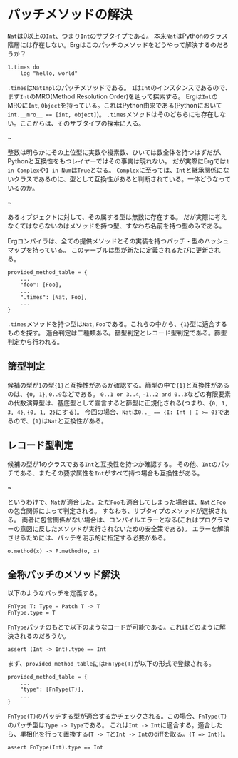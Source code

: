 # パッチメソッドの解決

`Nat`は0以上の`Int`、つまり`Int`のサブタイプである。
本来`Nat`はPythonのクラス階層には存在しない。Ergはこのパッチのメソッドをどうやって解決するのだろうか？

```erg
1.times do
    log "hello, world"
```

`.times`は`NatImpl`のパッチメソッドである。
`1`は`Int`のインスタンスであるので、まず`Int`のMRO(Method Resolution Order)を辿って探索する。
Ergは`Int`のMROに`Int`, `Object`を持っている。これはPython由来である(Pythonにおいて`int.__mro__ == [int, object]`)。
`.times`メソッドはそのどちらにも存在しない。ここからは、そのサブタイプの探索に入る。

~

整数は明らかにその上位型に実数や複素数、ひいては数全体を持つはずだが、Pythonと互換性をもつレイヤーではその事実は現れない。
だが実際にErgでは`1 in Complex`や`1 in Num`は`True`となる。
`Complex`に至っては、`Int`と継承関係にないクラスであるのに、型として互換性があると判断されている。一体どうなっているのか。

~

あるオブジェクトに対して、その属する型は無数に存在する。
だが実際に考えなくてはならないのはメソッドを持つ型、すなわち名前を持つ型のみである。

Ergコンパイラは、全ての提供メソッドとその実装を持つパッチ・型のハッシュマップを持っている。
このテーブルは型が新たに定義されるたびに更新される。

```erg
provided_method_table = {
    ...
    "foo": [Foo],
    ...
    ".times": [Nat, Foo],
    ...
}
```

`.times`メソッドを持つ型は`Nat`, `Foo`である。これらの中から、`{1}`型に適合するものを探す。
適合判定は二種類ある。篩型判定とレコード型判定である。篩型判定から行われる。

## 篩型判定

候補の型が`1`の型`{1}`と互換性があるか確認する。篩型の中で`{1}`と互換性があるのは、`{0, 1}`, `0..9`などである。
`0..1 or 3..4`, `-1..2 and 0..3`などの有限要素の代数演算型は、基底型として宣言すると篩型に正規化される(つまり、`{0, 1, 3, 4}`, `{0, 1, 2}`にする)。
今回の場合、`Nat`は`0.._ == {I: Int | I >= 0}`であるので、`{1}`は`Nat`と互換性がある。

## レコード型判定

候補の型が1のクラスである`Int`と互換性を持つか確認する。
その他、`Int`のパッチである、またその要求属性を`Int`がすべて持つ場合も互換性がある。

~

というわけで、`Nat`が適合した。ただ`Foo`も適合してしまった場合は、`Nat`と`Foo`の包含関係によって判定される。
すなわち、サブタイプのメソッドが選択される。
両者に包含関係がない場合は、コンパイルエラーとなる(これはプログラマーの意図に反したメソッドが実行されないための安全策である)。
エラーを解消させるためには、パッチを明示的に指定する必要がある。

```erg
o.method(x) -> P.method(o, x)
```

## 全称パッチのメソッド解決

以下のようなパッチを定義する。

```erg
FnType T: Type = Patch T -> T
FnType.type = T
```

`FnType`パッチのもとで以下のようなコードが可能である。これはどのように解決されるのだろうか。

```erg
assert (Int -> Int).type == Int
```

まず、`provided_method_table`には`FnType(T)`が以下の形式で登録される。

```erg
provided_method_table = {
    ...
    "type": [FnType(T)],
    ...
}
```

`FnType(T)`のパッチする型が適合するかチェックされる。この場合、`FnType(T)`のパッチ型は`Type -> Type`である。
これは`Int -> Int`に適合する。適合したら、単相化を行って置換する(`T -> T`と`Int -> Int`のdiffを取る。`{T => Int}`)。

```erg
assert FnType(Int).type == Int
```
